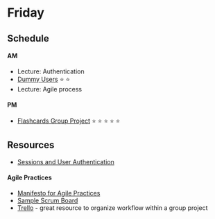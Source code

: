 # Friday

## Schedule

#### AM
- Lecture: Authentication
- [Dummy Users](../../../../dummy-users-challenge) :star:
:star:
- Lecture: Agile process

#### PM
- [Flashcards Group
Project](../../../../web-flash-cards-1-multiple-decks-challenge)
:star: :star: :star: :star: :star:

## Resources
* [Sessions and User Authentication](https://talks.devbootcamp.com/sessions-and-user-authentication)

#### Agile Practices
- [Manifesto for Agile Practices](http://agilemanifesto.org/)
- [Sample Scrum Board](http://amareshv.files.wordpress.com/2011/03/fairydustboard_20110324.jpg)
- [Trello](https://trello.com/) - great resource to organize workflow within a group project
